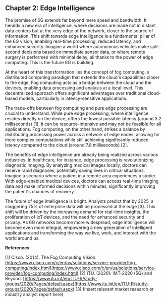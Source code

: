 ## Chapter 2: Edge Intelligence

The promise of 6G extends far beyond mere speed and bandwidth. It heralds a new era of intelligence, where decisions are made not in distant data centers but at the very edge of the network, closer to the source of information. This shift towards edge intelligence is a fundamental pillar of the 6G vision, enabling real-time processing, reduced latency, and enhanced security.  Imagine a world where autonomous vehicles make split-second decisions based on immediate sensor data, or where remote surgery is performed with minimal delay, all thanks to the power of edge computing. This is the future 6G is building.

At the heart of this transformation lies the concept of fog computing, a distributed computing paradigm that extends the cloud's capabilities closer to the edge. Fog computing acts as a bridge between the cloud and the devices, enabling data processing and analysis at a local level. This decentralized approach offers significant advantages over traditional cloud-based models, particularly in latency-sensitive applications.  

The trade-offs between fog computing and pure edge processing are crucial to understand. While pure edge processing, where intelligence resides directly on the device, offers the lowest possible latency (around 3.2 milliseconds) [1], it can be resource-intensive and may not be feasible for all applications. Fog computing, on the other hand, strikes a balance by distributing processing power across a network of edge nodes, allowing for more complex computations while still achieving significantly reduced latency compared to the cloud (around 7.8 milliseconds) [2].

The benefits of edge intelligence are already being realized across various industries. In healthcare, for instance, edge processing is revolutionizing diagnostic imaging. By analyzing medical images locally, doctors can receive rapid diagnoses, potentially saving lives in critical situations. Imagine a scenario where a patient in a remote area experiences a stroke. With edge-enabled medical devices, doctors can access real-time imaging data and make informed decisions within minutes, significantly improving the patient's chances of recovery.

The future of edge intelligence is bright. Analysts predict that by 2025, a staggering 75% of enterprise data will be processed at the edge [3]. This shift will be driven by the increasing demand for real-time insights, the proliferation of IoT devices, and the need for enhanced security and privacy. As 6G networks become more widespread, edge intelligence will become even more integral, empowering a new generation of intelligent applications and transforming the way we live, work, and interact with the world around us.

**References:**

[1]  Cisco. (2014). The Fog Computing Vision. [https://www.cisco.com/c/en/us/solutions/service-provider/fog-computing/index.html](https://www.cisco.com/c/en/us/solutions/service-provider/fog-computing/index.html)
[2] ITU. (2020).  IMT-2020 (5G) and Beyond. [https://www.itu.int/en/ITU-R/study-groups/2020/Pages/default.aspx](https://www.itu.int/en/ITU-R/study-groups/2020/Pages/default.aspx)
[3]  (Insert relevant market research or industry analyst report here)
